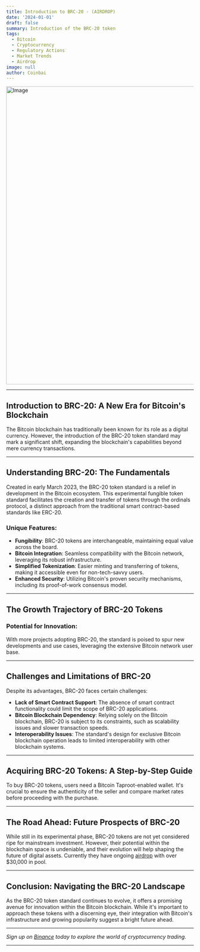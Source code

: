 ```yaml
---
title: Introduction to BRC-20 - (AIRDROP)
date: '2024-01-01'
draft: false
summary: Introduction of the BRC-20 token
tags:
  - Bitcoin
  - Cryptocurrency
  - Regulatory Actions
  - Market Trends
  - Airdrop
image: null
author: Coinbai
---
```

<img src="https://assets-global.website-files.com/655b5f72d3bde25e540e08b8/655e1a6cdc5517890375adc6_com-logo-p-1080.png" alt="Image" width="800"/>


---

## Introduction to BRC-20: A New Era for Bitcoin's Blockchain

The Bitcoin blockchain has traditionally been known for its role as a digital currency. However, the introduction of the BRC-20 token standard may mark a significant shift, expanding the blockchain's capabilities beyond mere currency transactions.

---

## Understanding BRC-20: The Fundamentals

Created in early March 2023, the BRC-20 token standard is a relief in development in the Bitcoin ecosystem. This experimental fungible token standard facilitates the creation and transfer of tokens through the ordinals protocol, a distinct approach from the traditional smart contract-based standards like ERC-20.

### Unique Features:

- **Fungibility**: BRC-20 tokens are interchangeable, maintaining equal value across the board.
- **Bitcoin Integration**: Seamless compatibility with the Bitcoin network, leveraging its robust infrastructure.
- **Simplified Tokenization**: Easier minting and transferring of tokens, making it accessible even for non-tech-savvy users.
- **Enhanced Security**: Utilizing Bitcoin's proven security mechanisms, including its proof-of-work consensus model.

---

## The Growth Trajectory of BRC-20 Tokens

### Potential for Innovation:

With more projects adopting BRC-20, the standard is poised to spur new developments and use cases, leveraging the extensive Bitcoin network user base.

---

## Challenges and Limitations of BRC-20

Despite its advantages, BRC-20 faces certain challenges:

- **Lack of Smart Contract Support**: The absence of smart contract functionality could limit the scope of BRC-20 applications.
- **Bitcoin Blockchain Dependency**: Relying solely on the Bitcoin blockchain, BRC-20 is subject to its constraints, such as scalability issues and slower transaction speeds.
- **Interoperability Issues**: The standard's design for exclusive Bitcoin blockchain operation leads to limited interoperability with other blockchain systems.

---

## Acquiring BRC-20 Tokens: A Step-by-Step Guide

To buy BRC-20 tokens, users need a Bitcoin Taproot-enabled wallet. It's crucial to ensure the authenticity of the seller and compare market rates before proceeding with the purchase.

---

## The Road Ahead: Future Prospects of BRC-20

While still in its experimental phase, BRC-20 tokens are not yet considered ripe for mainstream investment. However, their potential within the blockchain space is undeniable, and their evolution will help shaping the future of digital assets. Currently they have ongoing [airdrop](https://zealy.io/c/brc20/invite/4D9tvbRFRPznEROeXzups0) with over $30,000 in pool.

---

## Conclusion: Navigating the BRC-20 Landscape

As the BRC-20 token standard continues to evolve, it offers a promising avenue for innovation within the Bitcoin blockchain. While it's important to approach these tokens with a discerning eye, their integration with Bitcoin's infrastructure and growing popularity suggest a bright future ahead. 

---

*Sign up on [Binance](https://accounts.binance.com/register?ref=431277160) today to explore the world of cryptocurrency trading.*


---
